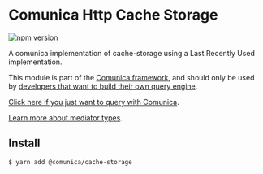 # Comunica Http Cache Storage

[![npm version](https://badge.fury.io/js/%40comunica%2Fhttp-cache-storage-lru.svg)](https://www.npmjs.com/package/@comunica/http-cache-storage-lru)

A comunica implementation of cache-storage using a Last Recently Used implementation.

This module is part of the [Comunica framework](https://github.com/comunica/comunica),
and should only be used by [developers that want to build their own query engine](https://comunica.dev/docs/modify/).

[Click here if you just want to query with Comunica](https://comunica.dev/docs/query/).

[Learn more about mediator types](https://comunica.dev/docs/modify/advanced/mediators/#mediator-types).

## Install

```bash
$ yarn add @comunica/cache-storage
```
